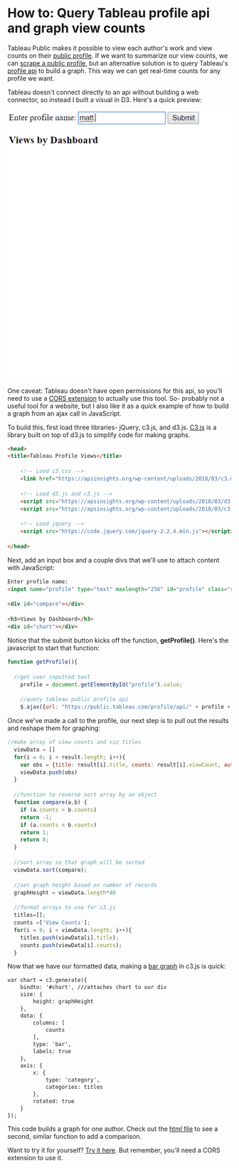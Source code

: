 # How to: Query Tableau profile api and graph view counts

Tableau Public makes it possible to view each author's work and view counts on their [public profile](https://public.tableau.com/profile/john5005#!/). If we want to summarize our view counts, we can [scrape a public profile](https://www.ryansleeper.com/tablueprint-2-my-tableau-public-viz-views/), but an alternative solution is to query Tableau's [profile api](https://public.tableau.com/profile/api/john5005/workbooks?count=300&index=0#) to build a graph. This way we can get real-time counts for any profile we want.

Tableau doesn't connect directly to an api without building a web connector, so instead I built a visual in D3. Here's a quick preview:

![](https://raw.githubusercontent.com/johnkeltz/tableau-profile-views/master/images/Tableau%20view%20count%20example.gif)

One caveat: Tableau doesn't have open permissions for this api, so you'll need to use a [CORS extension](https://chrome.google.com/webstore/detail/allow-control-allow-origi/nlfbmbojpeacfghkpbjhddihlkkiljbi?hl=en) to actually use this tool. So- probably not a useful tool for a website, but I also like it as a quick example of how to build a graph from an ajax call in JavaScript.

To build this, first load three libraries- jQuery, c3.js, and d3.js. [C3.js](https://c3js.org/) is a library built on top of d3.js to simplify code for making graphs.

```html
<head>
<title>Tableau Profile Views</title>

	<!-- Load c3.css -->
	<link href="https://apsinsights.org/wp-content/uploads/2018/03/c3.min_.css" rel="stylesheet">

	<!-- Load d3.js and c3.js -->
	<script src="https://apsinsights.org/wp-content/uploads/2018/03/d3.min_.js" charset="utf-8"></script>
	<script src="https://apsinsights.org/wp-content/uploads/2018/03/c3.min_.js"></script>
	
	<!-- Load jquery -->
	<script src="https://code.jquery.com/jquery-2.2.4.min.js"></script>

</head>
```

Next, add an input box and a couple divs that we'll use to attach content with JavaScript:

```html
Enter profile name: 
<input name="profile" type="text" maxlength="256" id="profile" class="searchField"/> <button onclick="getProfile()">Submit</button>

<div id="compare"></div>

<h3>Views by Dashboard</h3>
<div id="chart"></div>
```

Notice that the submit button kicks off the function, **getProfile()**. Here's the javascript to start that function:

```javascript
function getProfile(){

  //get user inputted text
	profile = document.getElementById("profile").value;

	//query tableau public profile api
    $.ajax({url: "https://public.tableau.com/profile/api/" + profile + "/workbooks?count=300&index=0#", success: function(result){		
```

Once we've made a call to the profile, our next step is to pull out the results and reshape them for graphing:

```javascript
//make array of view counts and viz titles
  viewData = []
  for(i = 0; i < result.length; i++){
    var obs = {title: result[i].title, counts: result[i].viewCount, author:profile}
    viewData.push(obs)
  }

  //function to reverse sort array by an object
  function compare(a,b) {
    if (a.counts > b.counts)
    return -1;
    if (a.counts < b.counts)
    return 1;
    return 0;
  }

  //sort array so that graph will be sorted
  viewData.sort(compare);

  //set graph height based on number of records
  graphHeight = viewData.length*40

  //format arrays to use for c3.js
  titles=[];
  counts =['View Counts'];
  for(i = 0; i < viewData.length; i++){
    titles.push(viewData[i].title);
    counts.push(viewData[i].counts);
  }
```

Now that we have our formatted data, making a [bar graph](https://c3js.org/samples/chart_bar.html) in c3.js is quick:

```
var chart = c3.generate({
	bindto: '#chart', ///attaches chart to our div
	size: {
		height: graphHeight
	},
	data: {
		columns: [
			counts
		],
		type: 'bar',
		labels: true
	},
	axis: {
		x: {
			type: 'category',
			categories: titles
		},
		rotated: true
	}
});
```

This code builds a graph for one author. Check out the [html file](https://github.com/johnkeltz/tableau-profile-views/tree/master/code) to see a second, similar function to add a comparison.

Want to try it for yourself? [Try it here](http://htmlpreview.github.io/?https://github.com/johnkeltz/tableau-profile-views/blob/master/code/Tableau%20Profile%20Views%20comparison.html). But remember, you'll need a CORS extension to use it.
